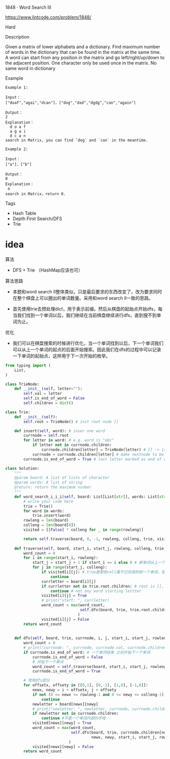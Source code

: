 1848 · Word Search III

https://www.lintcode.com/problem/1848/


Hard



Description

Given a matrix of lower alphabets and a dictionary. Find maximum number of words in the dictionary that can be found in the matrix at the same time. A word can start from any position in the matrix and go left/right/up/down to the adjacent position. One character only be used once in the matrix. No same word in dictionary



Example
```
Example 1:

Input：
["doaf","agai","dcan"]，["dog","dad","dgdg","can","again"]

Output：
2
Explanation：
  d o a f
  a g a i
  d c a n
search in Matrix, you can find `dog` and `can` in the meantime.

Example 2:

Input：
["a"]，["b"]

Output：
0
Explanation：
 a
search in Matrix，return 0.
```

Tags
- Hash Table
- Depth First Search/DFS
- Trie


# idea

算法
- DFS + Trie （HashMap应该也可）

算法思路
- 本题和word search II整体类似，只是最后要求的东西改变了，改为要求同时在整个棋盘上可以圈出的单词数量。采用和word search II一致的思路。

- 首先使用trie去预处理dict，用于表示前缀。然后从棋盘的起始点开始dfs，每当我们找到一个单词以后，我们继续在当前棋盘继续进行dfs，直到搜不到单词为止。

优化
- 我们可以在棋盘搜索的时候进行优化，当一个单词找到以后，下一个单词我们可以从上一个单词的起点的后面开始搜索。因此我们在dfs的过程中可以记录一下单词的起始点，这样用于下一次开始的枚举。


```py
from typing import (
    List,
)

class TrieNode:
    def __init__(self, letter=""):
        self.val = letter
        self.is_end_of_word = False
        self.children = dict()

class Trie:
    def __init__(self):
        self.root = TrieNode() # init root node []

    def insert(self, word): # inser one word
        currnode = self.root 
        for letter in word: # e.g. word is "abc"
            if letter not in currnode.children:
                currnode.children[letter] = TrieNode(letter) # [] -> {a}
            currnode = currnode.children[letter] # make nextnode to be new currnode, to make [] -> {a} -> {b} in next forloop
        currnode.is_end_of_word = True # last letter marked as end of word

class Solution:
    """
    @param board: A list of lists of character
    @param words: A list of string
    @return: return the maximum nunber
    """
    def word_search_i_i_i(self, board: List[List[str]], words: List[str]) -> int:
        # write your code here
        trie = Trie()
        for word in words:
            trie.insert(word)
        rowleng = len(board)
        colleng = len(board[0])
        visited = [[False] * colleng for _ in range(rowleng)]

        return self.traverse(board, 0, -1, rowleng, colleng, trie, visited)
    
    def traverse(self, board, start_i, start_j, rowleng, colleng, trie, visited): # 这一部分单独搞出来是因为一个单词结束后查第二个单词时还要调用
        word_count = 0
        for i in range(start_i, rowleng):
            start_j = start_j + 1 if start_i == i else 0 # 新单词从上一个单词的起点处的下一个cell开始；所以初始要传-1进来
            for j in range(start_j, colleng):
                if visited[i][j]: # true是那些cell属于已完成的前一个单词，现在已经在找连着的下一个单词
                    continue
                currletter = board[i][j]
                if currletter not in trie.root.children: # root is [], root.children all possible starting letters
                    continue # not any word starting lettter
                visited[i][j] = True
                # print("start: ", currletter)
                word_count = max(word_count, 
                                 self.dfs(board, trie, trie.root.children[currletter], i, j, i, j, rowleng, colleng, visited) 
                                )
                visited[i][j] = False
        return word_count
        
    
    def dfs(self, board, trie, currnode, i, j, start_i, start_j, rowleng, colleng, visited):
        word_count = 0
        # print("currnode: ", currnode, currnode.val, currnode.children, currnode.is_end_of_word)
        if currnode.is_end_of_word: # 一个单词结束 立刻开始下一个单词
            currnode.is_end_of_word = False
            # 开始下一个单词
            word_count = self.traverse(board, start_i, start_j, rowleng, colleng, trie, visited) + 1
            currnode.is_end_of_word = True

        # 常规dfs部分
        for offsetx, offsety in [[0,1], [0,-1], [1,0], [-1,0]]:
            newx, newy = i + offsetx, j + offsety
            if not (0 <= newx <= rowleng-1 and 0 <= newy <= colleng-1) or visited[newx][newy]:
                continue
            newletter = board[newx][newy]
            # print("newletter: ", newletter, currnode, currnode.children.keys())
            if newletter not in currnode.children:
                continue #不是一个单词内部的字母
            visited[newx][newy] = True    
            word_count = max(word_count, 
                             self.dfs(board, trie, currnode.children[newletter], 
                                      newx, newy, start_i, start_j, rowleng, colleng, visited)      
                            )
            visited[newx][newy] = False
        return word_count
        
```